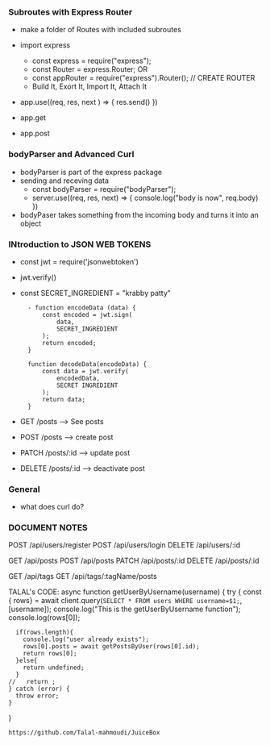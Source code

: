 ### Subroutes with Express Router 
- make a folder of Routes with included subroutes 
- import express 
    - const express = require("express"); 
    - const Router = express.Router;
    OR 
    - const appRouter = require("express").Router(); // CREATE ROUTER 
    - Build It, Exort It, Import It, Attach It

- app.use((req, res, next ) => {
    res.send()
})

- app.get

- app.post


### bodyParser and Advanced Curl
- bodyParser is part of the express package 
- sending and receving data 
    - const bodyParser = require("bodyParser"); 
    - server.use((req, res, next) => {
        console.log("body is now", req.body)
    })
- bodyPaser takes something from the incoming body and turns it into an object 

### INtroduction to JSON WEB TOKENS
- const jwt = require('jsonwebtoken')
- jwt.verify()

- const SECRET_INGREDIENT = "krabby patty"

        - function encodeData (data) {
            const encoded = jwt.sign(
                data, 
                SECRET_INGREDIENT
            );
            return encoded;
        }

        function decodeData(encodeData) {
            const data = jwt.verify(
                encodedData, 
                SECRET INGREDIENT
            );
            return data;
        }

- GET /posts --> See posts
- POST /posts --> create post 
- PATCH /posts/:id --> update post 
- DELETE /posts/:id --> deactivate post 

### General
- what does curl do? 


### DOCUMENT NOTES
POST /api/users/register
POST /api/users/login
DELETE /api/users/:id

GET /api/posts
POST /api/posts
PATCH /api/posts/:id
DELETE /api/posts/:id

GET /api/tags
GET /api/tags/:tagName/posts

TALAL's CODE: 
async function getUserByUsername(username) {
    try {
      const { rows} = await client.query(`
        SELECT *
        FROM users
        WHERE username=$1;
      `,[username]);
      console.log("This is the getUserByUsername function");
        console.log(rows[0]);
      
      
      if(rows.length){
        console.log("user already exists");
        rows[0].posts = await getPostsByUser(rows[0].id);
        return rows[0];
      }else{
        return undefined;
      }
    //   return ;
    } catch (error) {
      throw error;
    }
  }
    
    https://github.com/Talal-mahmoudi/JuiceBox 